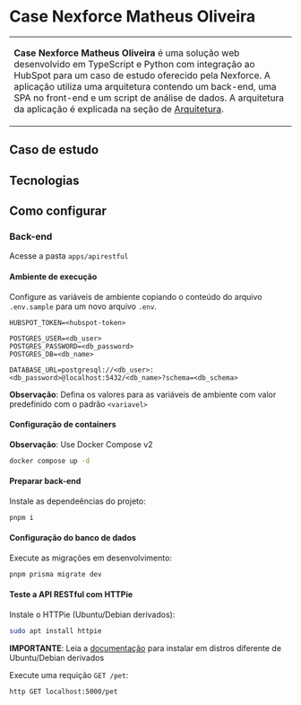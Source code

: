 # Case Nexforce Matheus Oliveira

<table>
<tr>
<td>

**Case Nexforce Matheus Oliveira** é uma solução web desenvolvido em TypeScript e Python com integração ao HubSpot para um caso de estudo oferecido pela Nexforce. A aplicação utiliza uma arquitetura contendo um back-end, uma SPA no front-end e um script de análise de dados. A arquitetura da aplicação é explicada na seção de [Arquitetura](#Arquitetura).

</td>
</tr>
</table>

## Caso de estudo

## Tecnologias

## Como configurar

### Back-end

Acesse a pasta `apps/apirestful`

#### Ambiente de execução

Configure as variáveis de ambiente copiando o conteúdo do arquivo `.env.sample` para um novo arquivo `.env`.

```env
HUBSPOT_TOKEN=<hubspot-token>

POSTGRES_USER=<db_user>
POSTGRES_PASSWORD=<db_password>
POSTGRES_DB=<db_name>

DATABASE_URL=postgresql://<db_user>:<db_password>@localhost:5432/<db_name>?schema=<db_schema>
```

**Observação**: Defina os valores para as variáveis de ambiente com valor predefinido com o padrão `<variavel>`

#### Configuração de containers

**Observação**: Use Docker Compose v2

```bash
docker compose up -d
```

#### Preparar back-end

Instale as dependeências do projeto:

```bash
pnpm i
```

#### Configuração do banco de dados

Execute as migrações em desenvolvimento:

```bash
pnpm prisma migrate dev
```

#### Teste a API RESTful com HTTPie

Instale o HTTPie (Ubuntu/Debian derivados):

```bash
sudo apt install httpie
```

**IMPORTANTE**: Leia a [documentação](https://httpie.io/docs/cli/single-binary-executables) para instalar em distros diferente de Ubuntu/Debian derivados

Execute uma requição `GET /pet`:

```bash
http GET localhost:5000/pet
```

